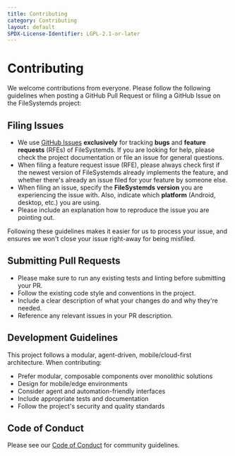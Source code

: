 ```yaml
---
title: Contributing
category: Contributing
layout: default
SPDX-License-Identifier: LGPL-2.1-or-later
---
```


# Contributing

We welcome contributions from everyone. Please follow the following guidelines when posting a GitHub Pull Request or filing a GitHub Issue on the FileSystemds project:

## Filing Issues

* We use [GitHub Issues](https://github.com/spiralgang/FileSystemds/issues) **exclusively** for tracking **bugs** and **feature** **requests** (RFEs) of FileSystemds.
  If you are looking for help, please check the project documentation or file an issue for general questions.
* When filing a feature request issue (RFE), please always check first if the newest version of FileSystemds already implements the feature,
  and whether there's already an issue filed for your feature by someone else.
* When filing an issue, specify the **FileSystemds** **version** you are experiencing the issue with. Also, indicate which **platform** (Android, desktop, etc.) you are using.
* Please include an explanation how to reproduce the issue you are pointing out.

Following these guidelines makes it easier for us to process your issue, and ensures we won't close your issue right-away for being misfiled.

## Submitting Pull Requests

* Please make sure to run any existing tests and linting before submitting your PR.
* Follow the existing code style and conventions in the project.
* Include a clear description of what your changes do and why they're needed.
* Reference any relevant issues in your PR description.

## Development Guidelines

This project follows a modular, agent-driven, mobile/cloud-first architecture. When contributing:

* Prefer modular, composable components over monolithic solutions
* Design for mobile/edge environments
* Consider agent and automation-friendly interfaces
* Include appropriate tests and documentation
* Follow the project's security and quality standards

## Code of Conduct

Please see our [Code of Conduct](CODE_OF_CONDUCT.md) for community guidelines.